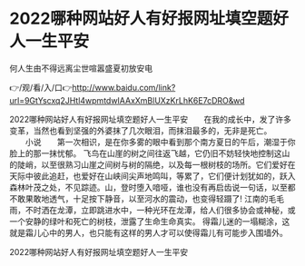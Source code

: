 # 2022哪种网站好人有好报网址填空题好人一生平安
何人生由不得远离尘世喧嚣盛夏初放安电

👉/观/看/入/口👉http://www.baidu.com/link?url=9GtYscxq2JHtl4wpmtdwIAAxXmBlUXzKrLhK6E7cDRO&wd

2022哪种网站好人有好报网址填空题好人一生平安　　在我的成长中，发了许多变革，当然也看到坚强的外婆抹了几次眼泪，而抹泪最多的，无非是死亡。
　　小说　　第一次相识，是在你多雾的眼中看到那个南方夏日的午后，潮湿于你脸上的那一抹忧郁。
飞鸟在山崖的树之间往返飞越，它仍旧不妨轻快地控制这山的陡峭，以至很熟习山崖之间树与树的隔绝，以及每一根树枝的场所。它们爱好在天际中彼此追赶，也爱好在山峡间尖声地鸣叫，等累了，它们便计划犹如的，跃入森林叶茂之处，不见踪迹。山，登时堕入喑哑，谁也没有再启齿说一句话，以至都不敢果敢地透气，十足按下静音，以至河水的震动，也变得轻蹑了!
江南的毛毛雨，不时洒在龙潭，立即跳进水中，一种光环在龙潭，给人们很多协会或神秘，或一个安静的绿叶和死亡的树枝，泄露了生命生命真实。
得霜儿迷的一塌糊涂，这就是霜儿心中的男人，也只能有这样的男人才可以使得霜儿有可能步入围墙外。

2022哪种网站好人有好报网址填空题好人一生平安
